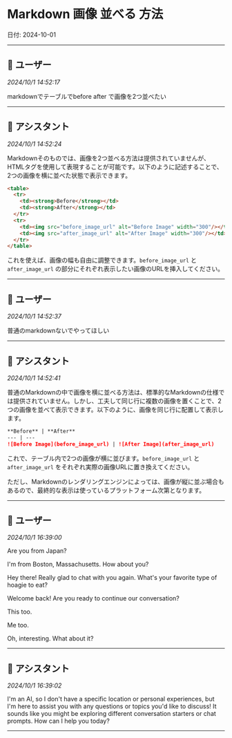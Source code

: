 # Markdown 画像 並べる 方法

日付: 2024-10-01

---

## 👤 ユーザー
*2024/10/1 14:52:17*

markdownでテーブルでbefore after で画像を2つ並べたい

---

## 🤖 アシスタント
*2024/10/1 14:52:24*

Markdownそのものでは、画像を2つ並べる方法は提供されていませんが、HTMLタグを使用して表現することが可能です。以下のように記述することで、2つの画像を横に並べた状態で表示できます。

```markdown
<table>
  <tr>
    <td><strong>Before</strong></td>
    <td><strong>After</strong></td>
  </tr>
  <tr>
    <td><img src="before_image_url" alt="Before Image" width="300"/></td>
    <td><img src="after_image_url" alt="After Image" width="300"/></td>
  </tr>
</table>
```

これを使えば、画像の幅も自由に調整できます。`before_image_url` と `after_image_url` の部分にそれぞれ表示したい画像のURLを挿入してください。

---

## 👤 ユーザー
*2024/10/1 14:52:37*

普通のmarkdownないでやってほしい

---

## 🤖 アシスタント
*2024/10/1 14:52:41*

普通のMarkdownの中で画像を横に並べる方法は、標準的なMarkdownの仕様では提供されていません。しかし、工夫して同じ行に複数の画像を置くことで、2つの画像を並べて表示できます。以下のように、画像を同じ行に配置して表示します。

```markdown
**Before** | **After**
--- | ---
![Before Image](before_image_url) | ![After Image](after_image_url)
```

これで、テーブル内で2つの画像が横に並びます。`before_image_url` と `after_image_url` をそれぞれ実際の画像URLに置き換えてください。

ただし、Markdownのレンダリングエンジンによっては、画像が縦に並ぶ場合もあるので、最終的な表示は使っているプラットフォーム次第となります。

---

## 👤 ユーザー
*2024/10/1 16:39:00*

Are you from Japan?

I'm from Boston, Massachusetts. How about you?

Hey there! Really glad to chat with you again. What's your favorite type of hoagie to eat?

Welcome back! Are you ready to continue our conversation?

This too.

Me too.

Oh, interesting. What about it?

---

## 🤖 アシスタント
*2024/10/1 16:39:02*

I'm an AI, so I don't have a specific location or personal experiences, but I'm here to assist you with any questions or topics you'd like to discuss! It sounds like you might be exploring different conversation starters or chat prompts. How can I help you today?

---
